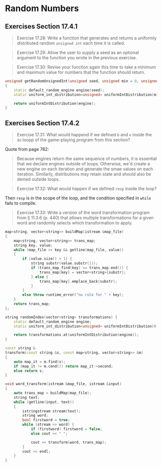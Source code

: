 Random Numbers
==============

Exercises Section 17.4.1
------------------------
>Exercise 17.28: Write a function that generates and returns a uniformly distributed random `unsigned int` each time it is called.

>Exercise 17.29: Allow the user to supply a seed as an optional argument to the function you wrote in the previous exercise.

>Exercise 17.30: Revise your function again this time to take a minimum and maximum value for numbers that the function should return.
```cpp
unsigned getRandomUnsignedInt(unsigned seed, unsigned min = 0, unsigned max = numeric_limits<unsigned>::max())
{
    static default_random_engine engine(seed);
    static uniform_int_distribution<unsigned> uniformIntDistribution(min(first, second), max(first, second));

    return uniformIntDistribution(engine);
}
```

Exercises Section 17.4.2
------------------------
>Exercise 17.31: What would happend if we defined `b` and `e` inside the `do` loopp of the game-playing program from this section?

Quote from page 782:
>Because engines return the same sequence of numbers, it is essential that we declare engines outside of loops. Otherwise, we'd create a new engine on each iteration and generate the smae values on each iteration. Similarly, distributions may retain state and should also be deined outside loops.

>Exercise 17.32: What would happen if we defined `resp` inside the loop?

Then `resp` is in the scope of the loop, and the condition specified in `while` fails to compile.

>Exercise 17.33: Write a version of the word transformation program from § 11.3.6 (p. 440) that allows multiple transformations for a given word and randomly selects which transformation to apply.

```cpp
map<string, vector<string>> buildMap(istream &map_file)
{
    map<string, vector<string>> trans_map;
    string key, value;
    while (map_file >> key && getline(map_file, value))
    {
        if (value.size() > 1) {
            string substr(value.substr(1));
            if (trans_map.find(key) == trans_map.end()) {
                trans_map[key] = vector<string>{substr};
            } else {
                trans_map[key].emplace_back(substr);
            }
        }
        else throw runtime_error("no rule for " + key);
    }
    return trans_map;
};

string randomIndex(vector<string> transformations) {
    static default_random_engine engine;
    static uniform_int_distribution<unsigned> uniformIntDistribution(0, transformations.size() - 1);

    return transformations.at(uniformIntDistribution(engine));
}

const string &
transform(const string &s, const map<string, vector<string>> &m)
{
    auto map_it = m.find(s);
    if (map_it != m.cend()) return map_it->second;
    else return s;
}

void word_transform(istream &map_file, istream &input)
{
    auto trans_map = buildMap(map_file);
    string text;
    while (getline(input, text))
    {
        istringstream stream(text);
        string word;
        bool firstword = true;
        while (stream >> word) {
            if (firstword) firstword = false;
            else cout << " ";

            cout << transform(word, trans_map);
        }
        cout << endl;
    }
}
```
